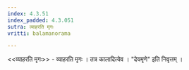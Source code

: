 ```yaml
---
index: 4.3.51
index_padded: 4.3.051
sutra: व्याहरति मृगः
vritti: balamanorama

---
```

<<व्याहरति मृगः>> - व्याहरति मृगः । तत्र कालादित्येव । "देयमृणे" इति निवृत्तम् । 